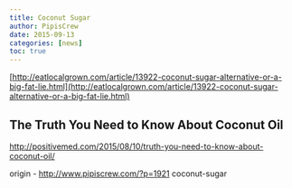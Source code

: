 ```yaml
---
title: Coconut Sugar
author: PipisCrew
date: 2015-09-13
categories: [news]
toc: true
---
```


[http://eatlocalgrown.com/article/13922-coconut-sugar-alternative-or-a-big-fat-lie.html](http://eatlocalgrown.com/article/13922-coconut-sugar-alternative-or-a-big-fat-lie.html)

## The Truth You Need to Know About Coconut Oil

http://positivemed.com/2015/08/10/truth-you-need-to-know-about-coconut-oil/

origin - http://www.pipiscrew.com/?p=1921 coconut-sugar